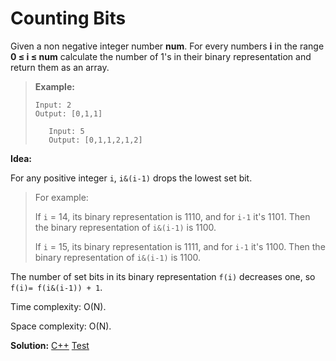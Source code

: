 # Counting Bits

Given a non negative integer number **num**. For every numbers **i** in the range **0 ≤ i ≤ num** calculate the number of 1's in their binary representation and return them as an array.

> **Example:**
>
> ```
> Input: 2
> Output: [0,1,1]
>    
>    Input: 5
>    Output: [0,1,1,2,1,2]
>    ```



**Idea:** 

For any positive integer `i`, `i&(i-1)` drops the lowest set bit. 

> For example:
>
> If  `i` = 14, its binary representation is 1110, and for `i-1` it's 1101. Then the binary representation of `i&(i-1)` is 1100.
>
> If  `i` = 15, its binary representation is 1111, and for `i-1` it's 1100. Then the binary representation of `i&(i-1)` is 1100.

The number of set bits in its binary representation `f(i)` decreases one, so `f(i)= f(i&(i-1)) + 1`.



Time complexity: O(N).

Space complexity: O(N).



**Solution:** [C++](./solution.h)	[Test](./Test.cpp)